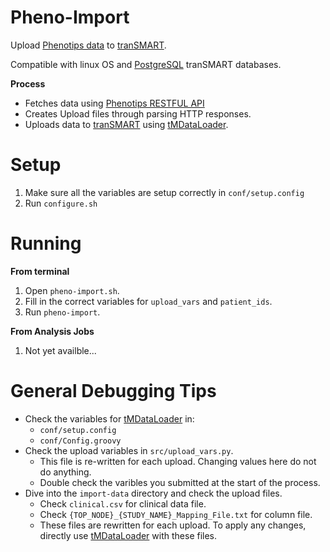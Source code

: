 # Pheno-Import
Upload [Phenotips data](https://phenotips.org/) to [tranSMART](http://transmartfoundation.org/).

Compatible with linux OS and [PostgreSQL](https://www.postgresql.org/) tranSMART databases.

**Process**
* Fetches data using [Phenotips RESTFUL API](https://phenotips.org/DevGuide/API)
* Creates Upload files through parsing HTTP responses.
* Uploads data to [tranSMART](http://transmartfoundation.org/) using [tMDataLoader](https://github.com/Clarivate-LSPS/tMDataLoader).

# Setup
1. Make sure all the variables are setup correctly in `conf/setup.config` 
2. Run `configure.sh`

# Running
**From terminal**
1. Open `pheno-import.sh`.
2. Fill in the correct variables for `upload_vars` and `patient_ids`.
3. Run `pheno-import`.

**From Analysis Jobs**
1. Not yet availble...
 
# General Debugging Tips
* Check the variables for [tMDataLoader](https://github.com/Clarivate-LSPS/tMDataLoader) in:
  * `conf/setup.config`
  * `conf/Config.groovy`
* Check the upload variables in `src/upload_vars.py`.
  * This file is re-written for each upload. Changing values here do not do anything. 
  * Double check the varibles you submitted at the start of the process.
* Dive into the `import-data` directory and check the upload files.
  * Check `clinical.csv` for clinical data file.
  * Check `{TOP_NODE}_{STUDY_NAME}_Mapping_File.txt` for column file.
  * These files are rewritten for each upload. To apply any changes, directly use [tMDataLoader](https://github.com/Clarivate-LSPS/tMDataLoader) with these files.
